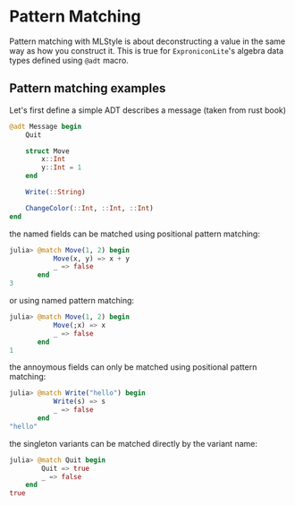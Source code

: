 # Pattern Matching

Pattern matching with MLStyle is about deconstructing a value in the same
way as how you construct it. This is true for `ExproniconLite`'s algebra
data types defined using `@adt` macro.

## Pattern matching examples

Let's first define a simple ADT describes a message (taken from rust book)

```julia
@adt Message begin
    Quit

    struct Move
        x::Int
        y::Int = 1
    end

    Write(::String)

    ChangeColor(::Int, ::Int, ::Int)
end
```

the named fields can be matched using positional pattern matching:

```julia
julia> @match Move(1, 2) begin
           Move(x, y) => x + y
           _ => false
       end
3
```

or using named pattern matching:

```julia
julia> @match Move(1, 2) begin
           Move(;x) => x
           _ => false
       end
1
```

the annoymous fields can only be matched using positional pattern matching:

```julia
julia> @match Write("hello") begin
           Write(s) => s
           _ => false
       end
"hello"
```

the singleton variants can be matched directly by the variant name:

```julia
julia> @match Quit begin
        Quit => true
        _ => false
    end
true
```
